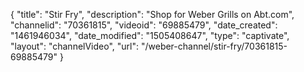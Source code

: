 {
    "title": "Stir Fry",
    "description": "Shop for Weber Grills on Abt.com",
    "channelid": "70361815",
    "videoid": "69885479",
    "date_created": "1461946034",
    "date_modified": "1505408647",
    "type": "captivate",
    "layout": "channelVideo",
    "url": "\/weber-channel\/stir-fry\/70361815-69885479"
}